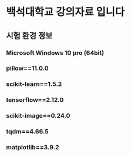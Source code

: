 # 백석대학교 강의자료 입니다

## 시험 환경 정보
### Microsoft Windows 10 pro (64bit)
### pillow==11.0.0
### scikit-learn==1.5.2
### tensorflow==2.12.0
### scikit-image==0.24.0
### tqdm==4.66.5
### matplotlib==3.9.2
